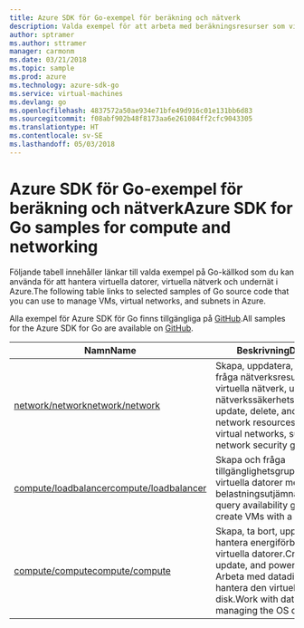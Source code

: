 ```yaml
---
title: Azure SDK för Go-exempel för beräkning och nätverk
description: Valda exempel för att arbeta med beräkningsresurser som virtuella datorer och virtuella nätverk från Azure SDK för Go.
author: sptramer
ms.author: sttramer
manager: carmonm
ms.date: 03/21/2018
ms.topic: sample
ms.prod: azure
ms.technology: azure-sdk-go
ms.service: virtual-machines
ms.devlang: go
ms.openlocfilehash: 4837572a50ae934e71bfe49d916c01e131bb6d83
ms.sourcegitcommit: f08abf902b48f8173aa6e261084ff2cfc9043305
ms.translationtype: HT
ms.contentlocale: sv-SE
ms.lasthandoff: 05/03/2018
---
```

# <a name="azure-sdk-for-go-samples-for-compute-and-networking"></a><span data-ttu-id="d0e06-103">Azure SDK för Go-exempel för beräkning och nätverk</span><span class="sxs-lookup"><span data-stu-id="d0e06-103">Azure SDK for Go samples for compute and networking</span></span>

<span data-ttu-id="d0e06-104">Följande tabell innehåller länkar till valda exempel på Go-källkod som du kan använda för att hantera virtuella datorer, virtuella nätverk och undernät i Azure.</span><span class="sxs-lookup"><span data-stu-id="d0e06-104">The following table links to selected samples of Go source code that you can use to manage VMs, virtual networks, and subnets in Azure.</span></span> 

<span data-ttu-id="d0e06-105">Alla exempel för Azure SDK för Go finns tillgängliga på [GitHub](https://github.com/Azure-Samples/azure-sdk-for-go-samples).</span><span class="sxs-lookup"><span data-stu-id="d0e06-105">All samples for the Azure SDK for Go are available on [GitHub](https://github.com/Azure-Samples/azure-sdk-for-go-samples).</span></span>

| <span data-ttu-id="d0e06-106">Namn</span><span class="sxs-lookup"><span data-stu-id="d0e06-106">Name</span></span> | <span data-ttu-id="d0e06-107">Beskrivning</span><span class="sxs-lookup"><span data-stu-id="d0e06-107">Description</span></span> |
|------|-------------|
| [<span data-ttu-id="d0e06-108">network/network</span><span class="sxs-lookup"><span data-stu-id="d0e06-108">network/network</span></span>](https://github.com/Azure-Samples/azure-sdk-for-go-samples/blob/master/network/network.go) | <span data-ttu-id="d0e06-109">Skapa, uppdatera, ta bort och fråga nätverksresurser, inklusive virtuella nätverk, undernät och nätverkssäkerhetsgrupper.</span><span class="sxs-lookup"><span data-stu-id="d0e06-109">Create, update, delete, and query network resources including virtual networks, subnets, and network security groups.</span></span> |
| [<span data-ttu-id="d0e06-110">compute/loadbalancer</span><span class="sxs-lookup"><span data-stu-id="d0e06-110">compute/loadbalancer</span></span>](https://github.com/Azure-Samples/azure-sdk-for-go-samples/blob/master/compute/loadbalancer.go) | <span data-ttu-id="d0e06-111">Skapa och fråga tillgänglighetsgrupper och skapa virtuella datorer med en belastningsutjämnare.</span><span class="sxs-lookup"><span data-stu-id="d0e06-111">Create and query availability groups, and create VMs with a load balancer.</span></span> |
| [<span data-ttu-id="d0e06-112">compute/compute</span><span class="sxs-lookup"><span data-stu-id="d0e06-112">compute/compute</span></span>](https://github.com/Azure-Samples/azure-sdk-for-go-samples/blob/master/compute/compute.go) | <span data-ttu-id="d0e06-113">Skapa, ta bort, uppdatera och hantera energiförbrukning för virtuella datorer.</span><span class="sxs-lookup"><span data-stu-id="d0e06-113">Create, delete, update, and power-manage VMs.</span></span> <span data-ttu-id="d0e06-114">Arbeta med datadiskar och hantera den virtuella datorns OS-disk.</span><span class="sxs-lookup"><span data-stu-id="d0e06-114">Work with data disks and managing the OS disk of the VM.</span></span> |
